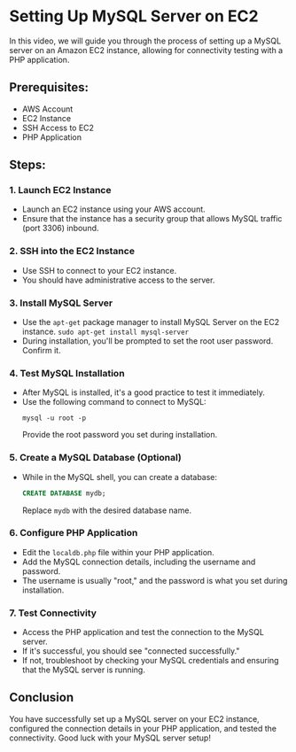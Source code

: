 # Setting Up MySQL Server on EC2

In this video, we will guide you through the process of setting up a MySQL server on an Amazon EC2 instance, allowing for connectivity testing with a PHP application.

## Prerequisites:
- AWS Account
- EC2 Instance
- SSH Access to EC2
- PHP Application

## Steps:

### 1. Launch EC2 Instance
- Launch an EC2 instance using your AWS account.
- Ensure that the instance has a security group that allows MySQL traffic (port 3306) inbound.

### 2. SSH into the EC2 Instance
- Use SSH to connect to your EC2 instance.
- You should have administrative access to the server.

### 3. Install MySQL Server
- Use the `apt-get` package manager to install MySQL Server on the EC2 instance. `sudo apt-get install mysql-server`
- During installation, you'll be prompted to set the root user password. Confirm it.

### 4. Test MySQL Installation
- After MySQL is installed, it's a good practice to test it immediately.
- Use the following command to connect to MySQL:
    ```shell
    mysql -u root -p
    ```
    Provide the root password you set during installation.

### 5. Create a MySQL Database (Optional)
- While in the MySQL shell, you can create a database:
    ```sql
    CREATE DATABASE mydb;
    ```
    Replace `mydb` with the desired database name.

### 6. Configure PHP Application
- Edit the `localdb.php` file within your PHP application.
- Add the MySQL connection details, including the username and password.
- The username is usually "root," and the password is what you set during installation.

### 7. Test Connectivity
- Access the PHP application and test the connection to the MySQL server.
- If it's successful, you should see "connected successfully."
- If not, troubleshoot by checking your MySQL credentials and ensuring that the MySQL server is running.

## Conclusion
You have successfully set up a MySQL server on your EC2 instance, configured the connection details in your PHP application, and tested the connectivity. Good luck with your MySQL server setup!
